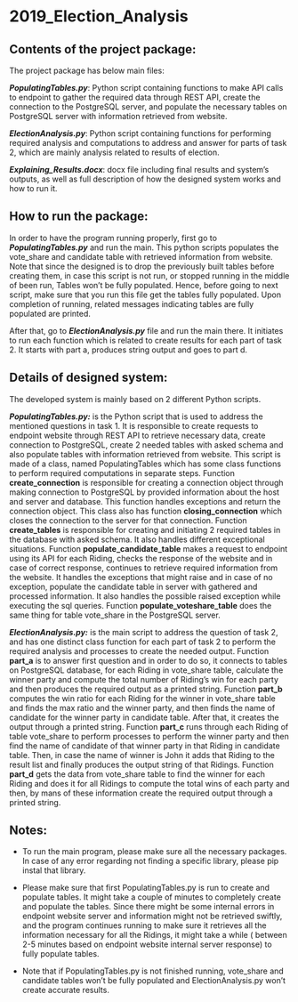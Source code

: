 # 2019_Election_Analysis
>
## Contents of the project package:
>
The project package has below main files:
>
**_PopulatingTables.py_**: Python script containing functions to make API calls to endpoint to gather the required data through REST API, create the connection to the PostgreSQL server, and populate the necessary tables on PostgreSQL  server with information retrieved from website.
>
**_ElectionAnalysis.py_**: Python script containing functions for performing required analysis and computations to address and answer for parts of task 2, which are mainly analysis related to results of election.
>
**_Explaining_Results.docx_**: docx file including final results and system’s outputs, as well as full description of how the designed system works and how to run it.
>
>
>>>
## How to run the package:
>
In order to have the program running properly, first go to **_PopulatingTables.py_** and run the main. This python scripts populates the vote_share and candidate table with retrieved information from website. Note that since the designed is to drop the previously built tables before creating them, in case this script is not run, or stopped running in the middle of been run, Tables won’t be fully populated. Hence, before going to next script, make sure that you run this file get the tables fully populated. Upon completion of running, related messages indicating tables are fully populated are printed. 
>
After that, go to **_ElectionAnalysis.py_** file and run the main there. It initiates to run each function which is related to create results for each part of task 2. It starts with part a, produces string output and goes to part d.

>
>
>>
## Details of designed system:
>
The developed system is mainly based on 2 different Python scripts. 
>
**_PopulatingTables.py:_** is the Python script that is used to address the mentioned questions in task 1. It is responsible to create requests to endpoint website through REST API to retrieve necessary data, create connection to PostgreSQL, create 2 needed tables with asked schema and also populate tables with information retrieved from website.
This script is made of a class, named PopulatingTables which has some class functions to perform required computations in separate steps. Function **create_connection** is responsible for creating a connection object through making connection to PostgreSQL by provided information about the host and server and database. This function handles exceptions and return the connection object. This class also has function **closing_connection** which closes the connection to the server for that connection. Function **create_tables** is responsible for creating and initiating 2 required tables in the database with asked schema. It also handles different exceptional situations. Function **populate_candidate_table** makes a request to endpoint using its API for each Riding, checks the response of the website and in case of correct response, continues to retrieve required information from the website. It handles the exceptions that might raise and in case of no exception, populate the candidate table in server with gathered and processed information. It also handles the possible raised exception while executing the sql queries. Function **populate_voteshare_table** does the same thing for table vote_share in the PostgreSQL server. 
>

**_ElectionAnalysis.py:_** is the main script to address the question of task 2, and has one distinct class function for each part of task 2 to perform the required analysis and processes to create the needed output. Function **part_a** is to answer first question and in order to do so, it connects to tables on PostgreSQL database, for each Riding in vote_share table, calculate the winner party and compute the total number of Riding’s win for each party and then produces the required output as a printed string. Function **part_b** computes the win ratio for each Riding for the winner in vote_share table and finds the max ratio and the winner party, and then finds the name of candidate for the winner party in candidate table. After that, it creates the output through a printed string. Function **part_c** runs through each Riding of table vote_share to perform processes to perform the winner party and then find the name of candidate of that winner party in that Riding in candidate table. Then, in case the name of winner is John it adds that Riding to the result list and finally produces the output string of that Ridings. Function **part_d** gets the data from vote_share table to find the winner for each Riding and does it for all Ridings to compute the total wins of each party and then, by mans of these information create the required output through a printed string.

>
>>
## Notes:
>
- To run the main program, please make sure all the necessary packages. In case of any error regarding not finding a specific library, please pip instal that library.
>
- Please make sure that first PopulatingTables.py is run to create and populate tables. It might take a couple of minutes to completely create and populate the tables. Since there might be some internal errors in endpoint website server and information might not be retrieved swiftly, and the program continues running to make sure it retrieves all the information necessary for all the Ridings, it might take a while ( between 2-5 minutes based on endpoint website internal server response) to fully populate tables.
>
- Note that if PopulatingTables.py is not finished running, vote_share and candidate tables won’t be fully populated and ElectionAnalysis.py won’t create accurate results.


